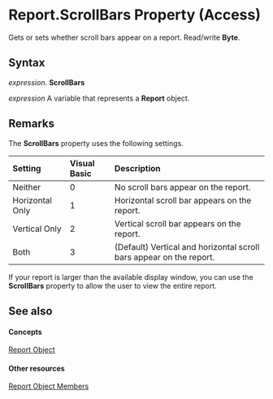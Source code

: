 
# Report.ScrollBars Property (Access)

Gets or sets whether scroll bars appear on a report. Read/write  **Byte**.


## Syntax

 _expression_. **ScrollBars**

 _expression_ A variable that represents a **Report** object.


## Remarks

The  **ScrollBars** property uses the following settings.



|**Setting**|**Visual Basic**|**Description**|
|:-----|:-----|:-----|
|Neither |0|No scroll bars appear on the report.|
|Horizontal Only |1|Horizontal scroll bar appears on the report.|
|Vertical Only |2|Vertical scroll bar appears on the report.|
|Both|3|(Default) Vertical and horizontal scroll bars appear on the report. |
If your report is larger than the available display window, you can use the  **ScrollBars** property to allow the user to view the entire report.


## See also


#### Concepts


[Report Object](6f77c1b4-a9ce-7caa-204c-fe0755c6f9df.md)
#### Other resources


[Report Object Members](73370a33-1ca0-da4d-9e36-88011bc2b93e.md)
